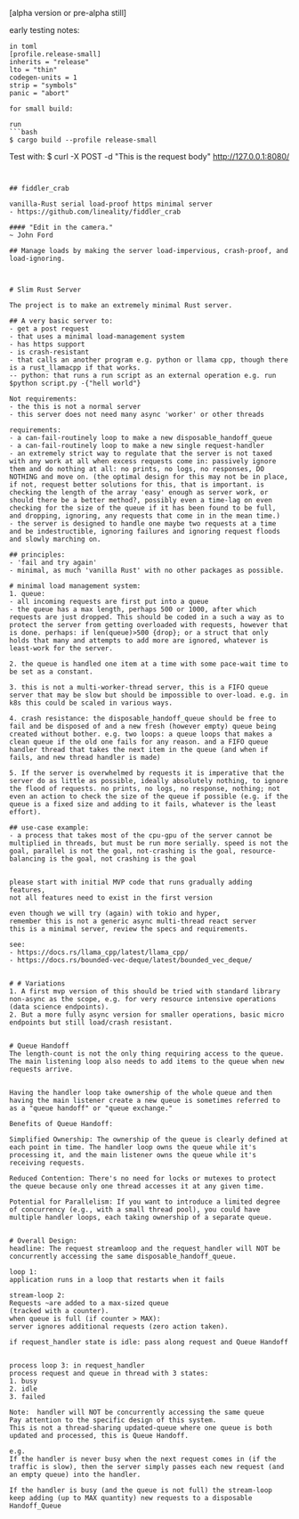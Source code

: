 [alpha version or pre-alpha still]

early testing notes:
```
in toml
[profile.release-small]
inherits = "release"
lto = "thin"
codegen-units = 1
strip = "symbols"
panic = "abort"

for small build:

run 
```bash
$ cargo build --profile release-small 
```

Test with:
$ curl -X POST -d "This is the request body" http://127.0.0.1:8080/

```


## fiddler_crab

vanilla-Rust serial load-proof https minimal server 
- https://github.com/lineality/fiddler_crab

#### "Edit in the camera."
~ John Ford

## Manage loads by making the server load-impervious, crash-proof, and load-ignoring.



# Slim Rust Server

The project is to make an extremely minimal Rust server.

## A very basic server to: 
- get a post request
- that uses a minimal load-management system
- has https support
- is crash-resistant
- that calls an another program e.g. python or llama cpp, though there is a rust_llamacpp if that works.
-- python: that runs a run script as an external operation e.g. run $python script.py -{"hell world"}

Not requirements:
- the this is not a normal server
- this server does not need many async 'worker' or other threads

requirements:
- a can-fail-routinely loop to make a new disposable_handoff_queue
- a can-fail-routinely loop to make a new single request-handler
- an extremely strict way to regulate that the server is not taxed with any work at all when excess requests come in: passively ignore them and do nothing at all: no prints, no logs, no responses, DO NOTHING and move on. (the optimal design for this may not be in place, if not, request better solutions for this, that is important. is checking the length of the array 'easy' enough as server work, or should there be a better method?, possibly even a time-lag on even checking for the size of the queue if it has been found to be full, and dropping, ignoring, any requests that come in in the mean time.)
- the server is designed to handle one maybe two requests at a time and be indestructible, ignoring failures and ignoring request floods and slowly marching on.

## principles:
- 'fail and try again'
- minimal, as much 'vanilla Rust' with no other packages as possible.

# minimal load management system:
1. queue:
- all incoming requests are first put into a queue
- the queue has a max length, perhaps 500 or 1000, after which requests are just dropped. This should be coded in a such a way as to protect the server from getting overloaded with requests, however that is done. perhaps: if len(queue)>500 {drop}; or a struct that only holds that many and attempts to add more are ignored, whatever is least-work for the server.

2. the queue is handled one item at a time with some pace-wait time to be set as a constant.

3. this is not a multi-worker-thread server, this is a FIFO queue server that may be slow but should be impossible to over-load. e.g. in k8s this could be scaled in various ways.

4. crash resistance: the disposable_handoff_queue should be free to fail and be disposed of and a new fresh (however empty) queue being created without bother. e.g. two loops: a queue loops that makes a clean queue if the old one fails for any reason. and a FIFO queue handler thread that takes the next item in the queue (and when if fails, and new thread handler is made)

5. If the server is overwhelmed by requests it is imperative that the server do as little as possible, ideally absolutely nothing, to ignore the flood of requests. no prints, no logs, no response, nothing; not even an action to check the size of the queue if possible (e.g. if the queue is a fixed size and adding to it fails, whatever is the least effort). 

## use-case example:
- a process that takes most of the cpu-gpu of the server cannot be multiplied in threads, but must be run more serially. speed is not the goal, parallel is not the goal, not-crashing is the goal, resource-balancing is the goal, not crashing is the goal


please start with initial MVP code that runs gradually adding features,
not all features need to exist in the first version

even though we will try (again) with tokio and hyper,
remember this is not a generic async multi-thread react server
this is a minimal server, review the specs and requirements.

see:
- https://docs.rs/llama_cpp/latest/llama_cpp/
- https://docs.rs/bounded-vec-deque/latest/bounded_vec_deque/ 


# # Variations
1. A first mvp version of this should be tried with standard library non-async as the scope, e.g. for very resource intensive operations (data science endpoints).
2. But a more fully async version for smaller operations, basic micro endpoints but still load/crash resistant.


# Queue Handoff
The length-count is not the only thing requiring access to the queue. The main listening loop also needs to add items to the queue when new requests arrive.


Having the handler loop take ownership of the whole queue and then having the main listener create a new queue is sometimes referred to as a "queue handoff" or "queue exchange."

Benefits of Queue Handoff:

Simplified Ownership: The ownership of the queue is clearly defined at each point in time. The handler loop owns the queue while it's processing it, and the main listener owns the queue while it's receiving requests.

Reduced Contention: There's no need for locks or mutexes to protect the queue because only one thread accesses it at any given time.

Potential for Parallelism: If you want to introduce a limited degree of concurrency (e.g., with a small thread pool), you could have multiple handler loops, each taking ownership of a separate queue.


# Overall Design:
headline: The request streamloop and the request_handler will NOT be concurrently accessing the same disposable_handoff_queue.

loop 1: 
application runs in a loop that restarts when it fails

stream-loop 2:
Requests ~are added to a max-sized queue 
(tracked with a counter).
when queue is full (if counter > MAX): 
server ignores additional requests (zero action taken).

if request_handler state is idle: pass along request and Queue Handoff


process loop 3: in request_handler
process request and queue in thread with 3 states:
1. busy
2. idle
3. failed

Note:  handler will NOT be concurrently accessing the same queue
Pay attention to the specific design of this system.
This is not a thread-sharing updated-queue where one queue is both updated and processed, this is Queue Handoff.

e.g.
If the handler is never busy when the next request comes in (if the traffic is slow), then the server simply passes each new request (and an empty queue) into the handler.

If the handler is busy (and the queue is not full) the stream-loop keep adding (up to MAX quantity) new requests to a disposable Handoff_Queue


